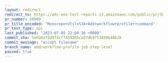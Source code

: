 ```yaml
---
layout: redirect
redirect_to: https://a8c-woo-test-reports.s3.amazonaws.com/public/pr/38909/api/index.html
pr_number: 38909
pr_title_encoded: "Monorepo+Utils%3A+Add+workflow+profiler+command"
pr_test_type: api
last_published: "2023-07-05 22:04:16 +0000"
commit_sha: 5e6b6af9d9f4cf7459265ce87d69753889b46628
commit_message: "accept filename"
branch_name: add/workflow-profile-job-step-level
passed: true
---
```


